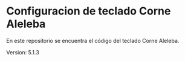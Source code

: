 # Configuracion de teclado Corne Aleleba
En este repositorio se encuentra el código del teclado Corne Aleleba.

Version: 5.1.3
